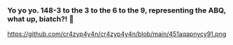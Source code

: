 ### Yo yo yo. 148-3 to the 3 to the 6 to the 9, representing the ABQ, what up, biatch?! 👋

https://github.com/cr4zyp4y4n/cr4zyp4y4n/blob/main/451aqapnycy91.png

<!--
**cr4zyp4y4n/cr4zyp4y4n** is a ✨ _special_ ✨ repository because its `README.md` (this file) appears on your GitHub profile.

Here are some ideas to get you started:

- 🔭 I’m currently working on ...
- 🌱 I’m currently learning ...
- 👯 I’m looking to collaborate on ...
- 🤔 I’m looking for help with ...
- 💬 Ask me about ...
- 📫 How to reach me: ...
- 😄 Pronouns: ...
- ⚡ Fun fact: ...
-->
